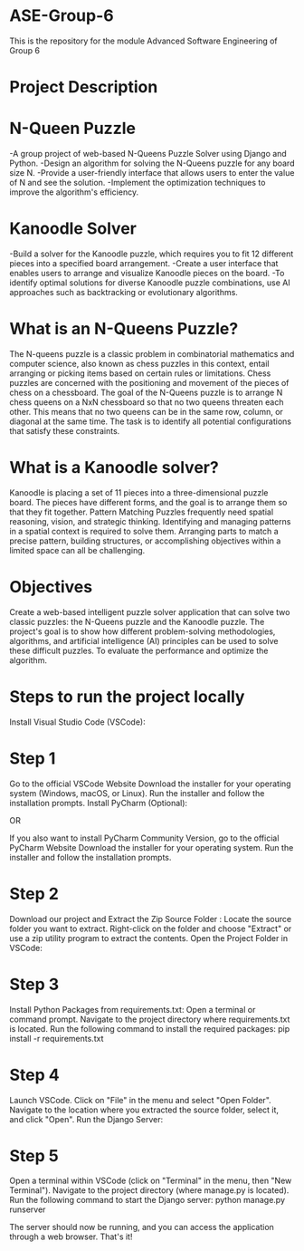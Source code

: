 # ASE-Group-6
This is the repository for the module Advanced Software Engineering of Group 6
 
# Project Description
 # N-Queen Puzzle
-A group project of web-based N-Queens Puzzle Solver using Django and Python. 
-Design an algorithm for solving the N-Queens puzzle for any board size N.
-Provide a user-friendly interface that allows users to enter the value of N and see the solution.
-Implement the optimization techniques to improve the algorithm's efficiency.

 # Kanoodle Solver
-Build a solver for the Kanoodle puzzle, which requires you to fit 12 different pieces into a specified board arrangement.
-Create a user interface that enables users to arrange and visualize Kanoodle pieces on the board.
-To identify optimal solutions for diverse Kanoodle puzzle combinations, use AI approaches such as backtracking or evolutionary algorithms.

# What is an N-Queens Puzzle?
The N-queens puzzle is a classic problem in combinatorial mathematics and computer science, also known as chess puzzles in this context, entail arranging or picking items based on certain rules or limitations. Chess puzzles are concerned with the positioning and movement of the pieces of chess on a chessboard. The goal of the N-Queens puzzle is to arrange N chess queens on a NxN chessboard so that no two queens threaten each other. This means that no two queens can be in the same row, column, or diagonal at the same time. The task is to identify all potential configurations that satisfy these constraints.

# What is a Kanoodle solver?
Kanoodle is placing a set of 11 pieces into a three-dimensional puzzle board. The pieces have different forms, and the goal is to arrange them so that they fit together. Pattern Matching Puzzles frequently need spatial reasoning, vision, and strategic thinking. Identifying and managing patterns in a spatial context is required to solve them. Arranging parts to match a precise pattern, building structures, or accomplishing objectives within a limited space can all be challenging.

# Objectives
Create a web-based intelligent puzzle solver application that can solve two classic puzzles: the N-Queens puzzle and the Kanoodle puzzle. The project's goal is to show how different problem-solving methodologies, algorithms, and artificial intelligence (AI) principles can be used to solve these difficult puzzles.
To evaluate the performance and optimize the algorithm.

 # Steps to run the project locally

Install Visual Studio Code (VSCode):

 # Step 1
Go to the official VSCode Website Download the installer for your operating system (Windows, macOS, or Linux). Run the installer and follow the installation prompts. Install PyCharm (Optional):

OR

If you also want to install PyCharm Community Version, go to the official PyCharm Website Download the installer for your operating system. Run the installer and follow the installation prompts.

 # Step 2
Download our project and Extract the Zip Source Folder : Locate the source folder you want to extract. Right-click on the folder and choose "Extract" or use a zip utility program to extract the contents. Open the Project Folder in VSCode:

 # Step 3
Install Python Packages from requirements.txt: Open a terminal or command prompt. Navigate to the project directory where requirements.txt is located. Run the following command to install the required packages:
pip install -r requirements.txt

 # Step 4
Launch VSCode. Click on "File" in the menu and select "Open Folder". Navigate to the location where you extracted the source folder, select it, and click "Open". Run the Django Server:

 # Step 5
Open a terminal within VSCode (click on "Terminal" in the menu, then "New Terminal"). Navigate to the project directory (where manage.py is located). Run the following command to start the Django server:
python manage.py runserver

The server should now be running, and you can access the application through a web browser. That's it!
